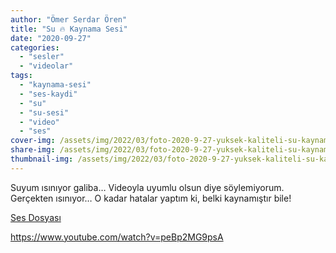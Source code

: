 ```yaml
---
author: "Ömer Serdar Ören"
title: "Su 🔥 Kaynama Sesi"
date: "2020-09-27"
categories: 
  - "sesler"
  - "videolar"
tags: 
  - "kaynama-sesi"
  - "ses-kaydi"
  - "su"
  - "su-sesi"
  - "video"
  - "ses"
cover-img: /assets/img/2022/03/foto-2020-9-27-yuksek-kaliteli-su-kaynama-sesi-1.png
share-img: /assets/img/2022/03/foto-2020-9-27-yuksek-kaliteli-su-kaynama-sesi-1.png
thumbnail-img: /assets/img/2022/03/foto-2020-9-27-yuksek-kaliteli-su-kaynama-sesi-1.png
---
```


Suyum ısınıyor galiba… Videoyla uyumlu olsun diye söylemiyorum. Gerçekten ısınıyor… O kadar hatalar yaptım ki, belki kaynamıştır bile!

[Ses Dosyası](/assets/sound/2020/09/yuksek-kaliteli-su-kaynama-sesi.mp3)

<https://www.youtube.com/watch?v=peBp2MG9psA>
